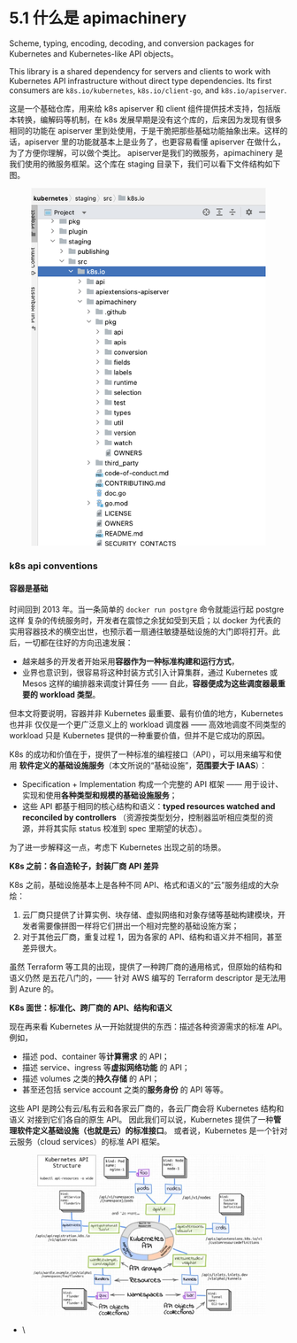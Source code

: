 # 5.1 什么是 apimachinery





Scheme, typing, encoding, decoding, and conversion packages for Kubernetes and Kubernetes-like API objects。

This library is a shared dependency for servers and clients to work with Kubernetes API infrastructure without direct type dependencies. Its first consumers are `k8s.io/kubernetes`, `k8s.io/client-go`, and `k8s.io/apiserver`.



这是一个基础仓库，用来给 k8s apiserver 和 client 组件提供技术支持，包括版本转换，编解码等机制，在 k8s 发展早期是没有这个库的，后来因为发现有很多相同的功能在 apiserver 里到处使用，于是干脆把那些基础功能抽象出来。这样的话，apiserver 里的功能就基本上是业务了，也更容易看懂 apiserver 在做什么，为了方便你理解，可以做个类比。 apiserver是我们的微服务，apimachinery 是我们使用的微服务框架。这个库在 staging 目录下，我们可以看下文件结构如下图。

<figure><img src="../../.gitbook/assets/截屏2024-08-16 10.49.59.png" alt=""><figcaption></figcaption></figure>

### k8s api conventions



#### 容器是基础

时间回到 2013 年。当一条简单的 `docker run postgre` 命令就能运行起 postgre 这样 复杂的传统服务时，开发者在震惊之余犹如受到天启；以 docker 为代表的实用容器技术的横空出世，也预示着一扇通往敏捷基础设施的大门即将打开。此后，一切都在往好的方向迅速发展：

* 越来越多的开发者开始采用**容器作为一种标准构建和运行方式**，
* 业界也意识到，很容易将这种封装方式引入计算集群，通过 Kubernetes 或 Mesos 这样的编排器来调度计算任务 —— 自此，**容器便成为这些调度器最重要的 workload 类型**。

但本文将要说明，容器并非 Kubernetes 最重要、最有价值的地方，Kubernetes 也并非 仅仅是一个更广泛意义上的 workload 调度器 —— 高效地调度不同类型的 workload 只是 Kubernetes 提供的一种重要价值，但并不是它成功的原因。

K8s 的成功和价值在于，提供了一种标准的编程接口（API），可以用来编写和使用 **软件定义的基础设施服务**（本文所说的“基础设施”，**范围要大于 IAAS**）：

* Specification + Implementation 构成一个完整的 API 框架 —— 用于设计、实现和使用**各种类型和规模的基础设施服务**；
* 这些 API 都基于相同的核心结构和语义：**typed resources watched and reconciled by controllers** （资源按类型划分，控制器监听相应类型的资源，并将其实际 status 校准到 spec 里期望的状态）。

为了进一步解释这一点，考虑下 Kubernetes 出现之前的场景。

**K8s 之前：各自造轮子，封装厂商 API 差异**

K8s 之前，基础设施基本上是各种不同 API、格式和语义的“云”服务组成的大杂烩：

1. 云厂商只提供了计算实例、块存储、虚拟网络和对象存储等基础构建模块，开发者需要像拼图一样将它们拼出一个相对完整的基础设施方案；
2. 对于其他云厂商，重复过程 1，因为各家的 API、结构和语义并不相同，甚至差异很大。

虽然 Terraform 等工具的出现，提供了一种跨厂商的通用格式，但原始的结构和语义仍然 是五花八门的，—— 针对 AWS 编写的 Terraform descriptor 是无法用到 Azure 的。

**K8s 面世：标准化、跨厂商的 API、结构和语义**

现在再来看 Kubernetes 从一开始就提供的东西：描述各种资源需求的标准 API。例如，

* 描述 pod、container 等**计算需求** 的 API；
* 描述 service、ingress 等**虚拟网络功能** 的 API；
* 描述 volumes 之类的**持久存储** 的 API；
* 甚至还包括 service account 之类的**服务身份** 的 API 等等。

这些 API 是跨公有云/私有云和各家云厂商的，各云厂商会将 Kubernetes 结构和语义 对接到它们各自的原生 API。 因此我们可以说，Kubernetes 提供了一种**管理软件定义基础设施（也就是云）的标准接口**。 或者说，Kubernetes 是一个针对云服务（cloud services）的标准 API 框架。

<figure><img src="../../.gitbook/assets/image.png" alt=""><figcaption></figcaption></figure>





* \
